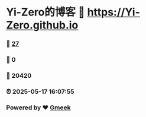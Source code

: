 # Yi-Zero的博客 :link: https://Yi-Zero.github.io 
### :page_facing_up: [27](https://Yi-Zero.github.io/tag.html) 
### :speech_balloon: 0 
### :hibiscus: 20420 
### :alarm_clock: 2025-05-17 16:07:55 
### Powered by :heart: [Gmeek](https://github.com/Meekdai/Gmeek)

